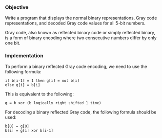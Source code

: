 ### Objective

Write a program that displays the normal binary representations, Gray code representations, and decoded Gray code values for all 5-bit numbers.

Gray code, also known as reflected binary code or simply reflected binary, is a form of binary encoding where two consecutive numbers differ by only one bit. 

### Implementation

To perform a binary reflected Gray code encoding, we need to use the following formula:
```
if b[i-1] = 1 then g[i] = not b[i]
else g[i] = b[i]
```

This is equivalent to the following:

`g = b xor (b logically right shifted 1 time)`

For decoding a binary reflected Gray code, the following formula should be used:

```
b[0] = g[0]
b[i] = g[i] xor b[i-1]
```
